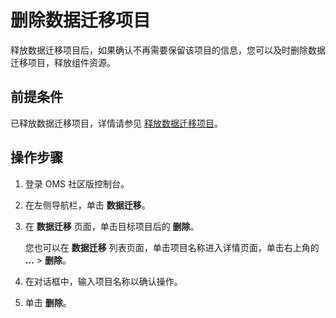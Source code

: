 # 删除数据迁移项目

释放数据迁移项目后，如果确认不再需要保留该项目的信息，您可以及时删除数据迁移项目，释放组件资源。

## 前提条件

已释放数据迁移项目，详情请参见 [释放数据迁移项目](../4.manage-data-migration-projects/3.release-a-data-migration-project.md)。

## 操作步骤

1. 登录 OMS 社区版控制台。

2. 在左侧导航栏，单击 **数据迁移**。

3. 在 **数据迁移** 页面，单击目标项目后的 **删除**。

   您也可以在 **数据迁移** 列表页面，单击项目名称进入详情页面，单击右上角的 **...** \> **删除**。

4. 在对话框中，输入项目名称以确认操作。

5. 单击 **删除**。
